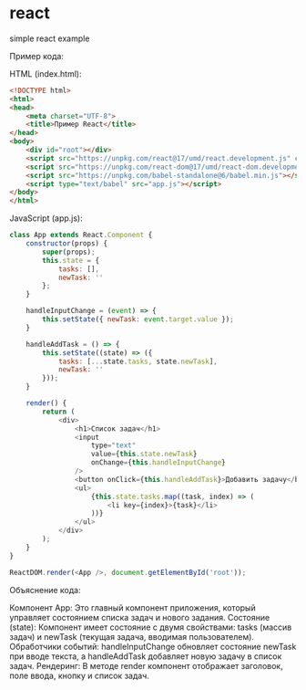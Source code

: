 # react
simple react example

Пример кода:

HTML (index.html):
```html
<!DOCTYPE html>
<html>
<head>
    <meta charset="UTF-8">
    <title>Пример React</title>
</head>
<body>
    <div id="root"></div>
    <script src="https://unpkg.com/react@17/umd/react.development.js" crossorigin></script>
    <script src="https://unpkg.com/react-dom@17/umd/react-dom.development.js" crossorigin></script>
    <script src="https://unpkg.com/babel-standalone@6/babel.min.js"></script>
    <script type="text/babel" src="app.js"></script>
</body>
</html>
```

JavaScript (app.js):
```javascript
class App extends React.Component {
    constructor(props) {
        super(props);
        this.state = {
            tasks: [],
            newTask: ''
        };
    }

    handleInputChange = (event) => {
        this.setState({ newTask: event.target.value });
    }

    handleAddTask = () => {
        this.setState((state) => ({
            tasks: [...state.tasks, state.newTask],
            newTask: ''
        }));
    }

    render() {
        return (
            <div>
                <h1>Список задач</h1>
                <input
                    type="text"
                    value={this.state.newTask}
                    onChange={this.handleInputChange}
                />
                <button onClick={this.handleAddTask}>Добавить задачу</button>
                <ul>
                    {this.state.tasks.map((task, index) => (
                        <li key={index}>{task}</li>
                    ))}
                </ul>
            </div>
        );
    }
}

ReactDOM.render(<App />, document.getElementById('root'));
```

Объяснение кода:

Компонент App: Это главный компонент приложения, который управляет состоянием списка задач и нового задания.
Состояние (state): Компонент имеет состояние с двумя свойствами: tasks (массив задач) и newTask (текущая задача, вводимая пользователем).
Обработчики событий: handleInputChange обновляет состояние newTask при вводе текста, а handleAddTask добавляет новую задачу в список задач.
Рендеринг: В методе render компонент отображает заголовок, поле ввода, кнопку и список задач.
